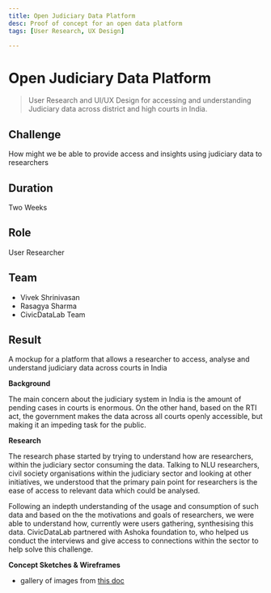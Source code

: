 ```yaml
---
title: Open Judiciary Data Platform
desc: Proof of concept for an open data platform
tags: [User Research, UX Design]

---
```


# Open Judiciary Data Platform

> User Research and UI/UX Design for accessing and understanding Judiciary data across district and high courts in India.

## Challenge

How might we be able to provide access and insights using judiciary data to researchers

## Duration

Two Weeks

## Role

User Researcher

## Team

* Vivek Shrinivasan
* Rasagya Sharma
* CivicDataLab Team

## Result

A mockup for a platform that allows a researcher to access, analyse and understand judiciary data across courts in India

**Background**

The main concern about the judiciary system in India is the amount of pending cases in courts is enormous. On the other hand, based on the RTI act, the government makes the data across all courts openly accessible, but making it an impeding task for the public.

**Research**

The research phase started by trying to understand how are researchers, within the judiciary sector consuming the data. Talking to NLU researchers, civil society organisations within the judiciary sector and looking at other initiatives, we understood that the primary pain point for researchers is the ease of access to relevant data which could be analysed.

Following an indepth understanding of the usage and consumption of such data and based on the the motivations and goals of researchers, we were able to understand how, currently were users gathering, synthesising this data. CivicDataLab partnered with Ashoka foundation to, who helped us conduct the interviews and give access to connections within the sector to help solve this challenge.

**Concept Sketches & Wireframes**

- gallery of images from [this doc](https://docs.google.com/document/d/1QzhzttZLH3ERhrNm-SSyfF62ak_akNWV4UtfOhdyC-c/edit#heading=h.26in1rg)

